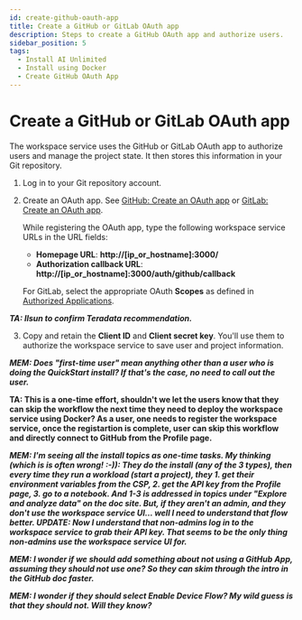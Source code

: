 ```yaml
---
id: create-github-oauth-app
title: Create a GitHub or GitLab OAuth app
description: Steps to create a GitHub OAuth app and authorize users.
sidebar_position: 5
tags:
  - Install AI Unlimited
  - Install using Docker
  - Create GitHub OAuth App
---
```


# Create a GitHub or GitLab OAuth app

The workspace service uses the GitHub or GitLab OAuth app to authorize users and manage the project state. It then stores this information in your Git repository.

1. Log in to your Git repository account.
2. Create an OAuth app. See [GitHub: Create an OAuth app](https://docs.github.com/en/apps/oauth-apps/building-oauth-apps/creating-an-oauth-app) or [GitLab: Create an OAuth app](https://docs.gitlab.com/ee/integration/oauth_provider.html).
  
    While registering the OAuth app, type the following workspace service URLs in the URL fields:
  
    * **Homepage URL**: **http://[ip_or_hostname]:3000/**
    * **Authorization callback URL**: **http://[ip_or_hostname]:3000/auth/github/callback**
    
    For GitLab, select the appropriate OAuth **Scopes** as defined in [Authorized Applications](https://docs.gitlab.com/ee/integration/oauth_provider.html#view-all-authorized-applications).

***TA: Ilsun to confirm Teradata recommendation.***

3.	Copy and retain the **Client ID** and **Client secret key**. You'll use them to authorize the workspace service to save user and project information.

***MEM: Does "first-time user" mean anything other than a user who is doing the QuickStart install? If that's the case, no need to call out the user.***

**TA: This is a one-time effort, shouldn't we let the users know that they can skip the workflow the next time they need to deploy the workspace service using Docker? As a user, one needs to register the workspace service, once the registartion is complete, user can skip this workflow and directly connect to GitHub from the Profile page.**

***MEM: I'm seeing all the install topics as one-time tasks. My thinking (which is is often wrong! :-)): They do the install (any of the 3 types), then every time they run a workload (start a project), they 1. get their environment variables from the CSP, 2. get the API key from the Profile page, 3. go to a notebook. And 1-3 is addressed in topics under "Explore and analyze data" on the doc site. But, if they aren't an admin, and they don't use the workspace service UI... well I need to understand that flow better. UPDATE: Now I understand that non-admins log in to the workspace service to grab their API key. That seems to be the only thing non-admins use the workspace service UI for.***

***MEM: I wonder if we should add something about not using a GitHub App, assuming they should not use one? So they can skim through the intro in the GitHub doc faster.***

***MEM: I wonder if they should select Enable Device Flow? My wild guess is that they should not. Will they know?***